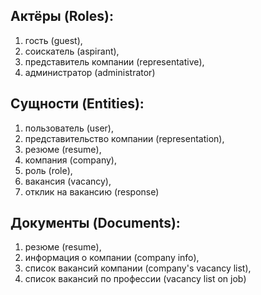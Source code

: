 ## Актёры (Roles):
  1. гость (guest),
  2. соискатель (aspirant),
  3. представитель компании (representative),
  4. администратор (administrator)

## Сущности (Entities):
  1. пользователь (user),
  2. представительство компании (representation),
  3. резюме (resume),
  4. компания (company),
  5. роль (role),
  6. вакансия (vacancy),
  7. отклик на вакансию (response)

## Документы (Documents):
  1. резюме (resume),
  2. информация о компании (company info),
  3. список вакансий компании (company's vacancy list),
  4. список вакансий по профессии (vacancy list on job)
